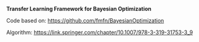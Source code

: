 **Transfer Learning Framework for Bayesian Optimization**

Code based on: https://github.com/fmfn/BayesianOptimization

Algorithm: https://link.springer.com/chapter/10.1007/978-3-319-31753-3_9
